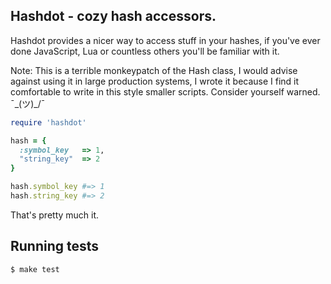 ## Hashdot - cozy hash accessors.

Hashdot provides a nicer way to access stuff in your hashes, if you've ever done JavaScript, Lua or countless others you'll be familiar with it.

Note: This is a terrible monkeypatch of the Hash class, I would advise against using it in large production systems, I wrote it because I find it comfortable to write in this style smaller scripts. Consider yourself warned. ¯\_(ツ)_/¯

```ruby
require 'hashdot'

hash = {
  :symbol_key   => 1,
  "string_key"  => 2
}

hash.symbol_key #=> 1
hash.string_key #=> 2
```

That's pretty much it.

## Running tests

```bash
$ make test
```
